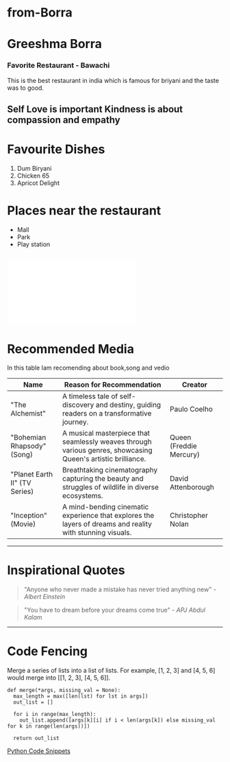 # from-Borra

# Greeshma Borra #

### Favorite Restaurant - Bawachi ###
This is the best restaurant in india which is famous for briyani and the taste was to good.

**Self Love is important**
**Kindness is about compassion and empathy** 
---
# Favourite Dishes
<ol>
<li>Dum Biryani</li>
<li>Chicken 65</li>
<li>Apricot Delight</li>
</Ol>

# Places near the restaurant
<ul>
<li>Mall</li>
<li>Park</li>
<li>Play station</li>
</ul>


![About Greeshma](MyMedia.md)
---

# Recommended Media

 In this table Iam recomending about book,song and vedio

| Name                  | Reason for Recommendation                | Creator                |
|-----------------------|------------------------------------------|------------------------|
| "The Alchemist"       | A timeless tale of self-discovery and destiny, guiding readers on a transformative journey. | Paulo Coelho           |
| "Bohemian Rhapsody" (Song) | A musical masterpiece that seamlessly weaves through various genres, showcasing Queen's artistic brilliance. | Queen (Freddie Mercury)|
| "Planet Earth II" (TV Series) | Breathtaking cinematography capturing the beauty and struggles of wildlife in diverse ecosystems. | David Attenborough     |
| "Inception" (Movie)   | A mind-bending cinematic experience that explores the layers of dreams and reality with stunning visuals. | Christopher Nolan      |

---
# Inspirational Quotes

> "Anyone who never made a mistake has never tried anything new" - *Albert Einstein*

> "You have to dream before your dreams come true" - *APJ Abdul Kalam*
---
# Code Fencing
Merge a series of lists into a list of lists. For example, [1, 2, 3] and [4, 5, 6] would merge into [[1, 2, 3], [4, 5, 6]].
```
def merge(*args, missing_val = None):
  max_length = max([len(lst) for lst in args])
  out_list = []

  for i in range(max_length):
    out_list.append([args[k][i] if i < len(args[k]) else missing_val for k in range(len(args))])

  return out_list 
  ```
  [Python Code Snippets](https://code.pieces.app/collections/python)
